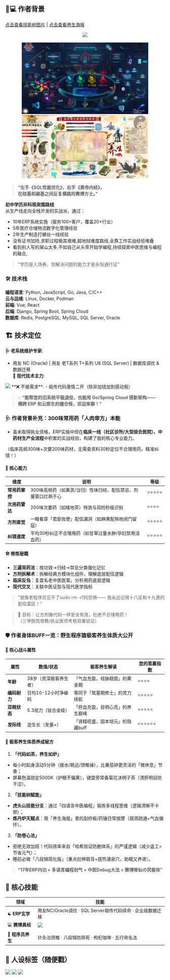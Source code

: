 ## 🧑💻 作者背景
[点击查看技能树图片](./erp_skill_tree.png) | [点击查看养生海报](./programmer_health_poster.png)

<div align="center">  
  <img src="https://readme-typing-svg.demolab.com?font=Kaushan+Script&size=30&duration=4000&color=FFD700&center=true&vCenter=true&width=800&lines=𝙀𝙍𝙋+𝙑𝙚𝙩𝙚𝙧𝙖𝙣+𝙬𝙞𝙩𝙝+𝙏𝙖𝙤𝙞𝙨𝙩+𝙋𝙤𝙬𝙚𝙧" />  
</div>  

<p align="center">  
  <img src="erp_skill_tree.png" width="400" />  
  <img src="programmer_health_poster.png" width="400" />  
</p>  

> **“左手《SQL性能优化》，右手《黄帝内经》，  
> 在硅基和碳基之间反复横跳的赛博方士。”** 

**初中学历非科班突围路线**  
从生产线走向全栈开发的实战派，通过：
- 10年ERP系统实施（服务100+客户，覆盖20+行业）
- 5年医疗仓储物流数字化管理经验
- 2年生产制造打螺丝一线经验
- 没有证书加持,求职过程极其艰难,超地狱难度路线,全靠工作实战经验堆叠
- 看到别人写的屎山太多,不如自己从头零开始学编程,持续探索中医思维与编程的融合,
> "学历是入场券，但解决问题的能力才是永恒通行证"

### 🛠️ 技术栈  
**编程语言**: Python, JavaScript, Go, Java, C/C++  
**云与运维**: Linux, Docker, Podman  
**前端**: Vue, React  
**后端**: Django, Spring Boot, Spring Cloud  
**数据库**: Redis, PostgreSQL, MySQL, SQL Server, Oracle  

## 🏗️ 技术定位  
**🩺 老系统维护专家**:  
- 用友 NC (Oracle) | 用友 老T系列 T+系列 U8 (SQL Server) | 数据库调优 & 数据迁移  
**🚀 现代技术主力**:  
<img src="https://skillicons.dev/icons?i=python,go,java,spring,docker,kubernetes,postgresql" />  
**❌ 不接需求**:  
- 祖传代码激情二开（除非加钱加到感动我）  

> 💡 **“能帮您的旧系统平稳退役，也能用 Go/Spring Cloud 搭新架构——  
> 横跨 ERP 和云原生的缝合怪，欢迎来聊！”**  

### 🩺 作者背景补充：300味常用药「人肉审方」本能

- 虽未取得执业资格，ERP实施中但在**临床一线（社区诊所/大型综合医院）、中药材生产全流程**中积累的实战经验，构建了我的核心专业能力。

（临床高频300味+次要200味药材，无需查资料30秒定位不合理用药，精准纠错！）

#### 🧠 核心能力
| 维度         | 说明                                | 等级  |
|--------------|-----------------------------------|-------|
| **常用药掌控** | 300味高频药（如黄芪/当归）性味归经、配伍禁忌、剂量窗口烂熟于心 | ⭐⭐⭐⭐⭐ |
| **次用药雷达** | 200味次要药（如矮地茶）特效与风险秒级识别            | ⭐⭐⭐⭐  |
| **方剂直觉**   | 一眼看穿「君臣佐使」配伍漏洞（如麻黄配熟地闭门留寇）        | ⭐⭐⭐⭐⭐ |
| **纠错速度**   | 平均30秒纠正不合理用药（如甘草过量水肿/孕妇禁用活血药）     | ⭐⭐⭐⭐⭐ |

#### 🛠️ 修炼秘籍
- **三遍背药法**：按功效→归经→禁忌分类强化记忆
- **方剂拆解术**：拆解经典方模块化组件，理解底层配伍逻辑
- **临床反刍**：复盘名老中医医案，分析用药底层逻辑
- **现代交叉**：关联中医证型与现代医学指标

> "就像老程序员忘不了sudo rm -rf的恐惧——
  我永远记得十八反和十九畏的配伍雷区！"

> 🎯 目标：让方剂像代码一样安全有效，杜绝不合理用药！  
（三甲医院带教/执业医师考核双重验证）


### 🛡️ 作者身体BUFF一览：野生程序猿极客养生体质大公开

#### 💪 核心战斗属性
| 属性        | 数值/状态          | 极客养生解读                     | 您的羡慕指数 |
|-------------|--------------------|------------------------------|--------------|
| **年龄**    | 38岁（资深极客养生者） | 「气血充盈，经脉稳固」的黄金期 | ⭐⭐⭐⭐       |
| **编码耐力**| 日均10-12小时净编码 | 等同于「筑基期修士」的灵力续航 | ⭐⭐⭐⭐⭐      |
| **双眼状态**| 5.3视力（钛合金级） | 「肝血充盈，目明心亮」的养生巅峰 | ⭐⭐⭐⭐⭐      |
| **发际线**  | 逆生长（发量+）    | 「肾精旺盛，固本培元」的隐藏buff | ⭐⭐⭐⭐⭐⭐     |

#### 🧪 极客养生体质养成秘方
1. **「代码如茶，养生如炉」**
  - 每小时起身活动5分钟（接水/眺远/颈椎操），比番茄钟更灵活的「微休息」节奏；
  - 屏幕色温锁定5000K（护眼不偏黄），键盘旁常备菊花决明子茶（清肝明目防干涩）。

2. **「技能树赋能」**
  - **虎头山技能分支**：通过「四语言中医编程」锻炼多线程思维（逻辑清晰不卡顿）；
  - **炼丹炉天赋点**：用「养生海报」里的刮痧板/药锤日常按摩（肩颈疏通+气血循环）。

3. **「防卷心法」**
  - 拒绝无效加班！代码效率来自「哈希验证防删体系」的严谨逻辑（减少返工=节省元气）；
  - 睡前必做「八段锦简化版」（重点拉伸肩背+搓热涌泉穴，助眠又养肾）。

> **“17年ERP内功 + 多语言编程剑气 + 中医Debug大法 = 赛博修仙の究极体”**

## 🌌 核心技能
| **领域**       | **技能**                                                                 |
|----------------|--------------------------------------------------------------------------|
| ☯️ **ERP玄学**  | 用友NC/Oracle调优 · SQL Server祖传代码续命 · 企业级数据迁移              |
| 💻 **赛博真经** | <img src="https://skillicons.dev/icons?i=python,go,java,spring,docker,kubernetes" /> |
| 🧘 **程序员养生**| 针灸治颈椎 · 八段锦防猝死 · 枸杞咖啡 · 五行命名法                       |

## 🎯 人设标签（随便戳）
<img src="https://img.shields.io/badge/-赛博方士-8A2BE2?style=for-the-badge">  
<img src="https://img.shields.io/badge/-ERP老中医-FF0000?style=for-the-badge">  
<img src="https://img.shields.io/badge/-多语言刺客-00FF00?style=for-the-badge">  
